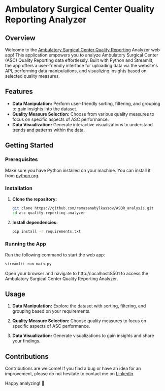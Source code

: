 # Ambulatory Surgical Center Quality Reporting Analyzer

## Overview
Welcome to the [Ambulatory Surgical Center Quality Reporting](https://www.cms.gov/medicare/quality/initiatives/asc-quality-reporting) Analyzer web app! This application empowers you to analyze Ambulatory Surgical Center (ASC) Quality Reporting data effortlessly. Built with Python and Streamlit, the app offers a user-friendly interface for uploading data via the website's API, performing data manipulations, and visualizing insights based on selected quality measures.

## Features
- **Data Manipulation:** Perform user-friendly sorting, filtering, and grouping to gain insights into the dataset.
- **Quality Measure Selection:** Choose from various quality measures to focus on specific aspects of ASC performance.
- **Data Visualization:** Generate interactive visualizations to understand trends and patterns within the data.

## Getting Started
### Prerequisites
Make sure you have Python installed on your machine. You can install it from [python.org](https://www.python.org/).

### Installation
1. **Clone the repository:**
    ```bash
    git clone https://github.com/ramazanabylkassov/ASQR_analysis.git
    cd asc-quality-reporting-analyzer
    ```

2. **Install dependencies:**
    ```bash
    pip install -r requirements.txt
    ```

### Running the App
Run the following command to start the web app:
```bash
streamlit run main.py
```
Open your browser and navigate to http://localhost:8501 to access the Ambulatory Surgical Center Quality Reporting Analyzer.

## Usage

1. **Data Manipulation:** Explore the dataset with sorting, filtering, and grouping based on your requirements.

2. **Quality Measure Selection:** Choose quality measures to focus on specific aspects of ASC performance.

3. **Data Visualization:** Generate visualizations to gain insights and share your findings.

## Contributions

Contributions are welcome! If you find a bug or have an idea for an improvement, please do not hesitate to contact me on [LinkedIn](https://www.linkedin.com/in/ramazan-abylkassov-23965097/).

Happy analyzing! 🚀
